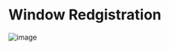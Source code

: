 # Window Redgistration #
![image](https://user-images.githubusercontent.com/96876621/196759395-2d972a94-565d-4a79-948f-ba33df7682f0.png)
